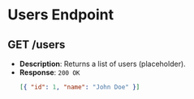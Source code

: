 # Users Endpoint

## GET /users
- **Description**: Returns a list of users (placeholder).
- **Response**: `200 OK`
  ```json
  [{ "id": 1, "name": "John Doe" }]